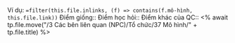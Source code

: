 Ví dụ: `=filter(this.file.inlinks, (f) => contains(f.mô-hình, this.file.link))`
Điểm giống::
Điểm học hỏi:: 
Điểm khác của QC:: 
<% await tp.file.move("/3 Các bên liên quan (NPC)/Tổ chức/37 Mô hình/" + tp.file.title) %> 